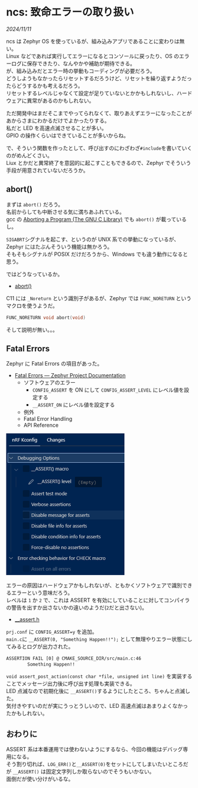 # ncs: 致命エラーの取り扱い

_2024/11/11_

ncs は Zephyr OS を使っているが、組み込みアプリであることに変わりは無い。  
Linux などであれば実行してエラーになるとコンソールに戻ったり、OS のエラーログに保存できたり、なんやかや補助が期待できる。  
が、組み込みだとエラー時の挙動もコーディングが必要だろう。  
どうしようもなかったらリセットするだろうけど、リセットを繰り返すようだったらどうするかも考えるだろう。  
リセットするレベルじゃなくて設定が足りていないとかかもしれないし、ハードウェアに異常があるのかもしれない。

ただ開発中はまだそこまでやってられなくて、取りあえずエラーになったことがあからさまにわかるだけでよかったりする。  
私だと LED を高速点滅させることが多い。  
GPIO の操作くらいはできていることが多いからね。

で、そういう関数を作ったとして、呼び出すのにわざわざ`#include`を書いていくのがめんどくさい。  
Liux とかだと異常終了を意図的に起こすこともできるので、Zephyr でそういう手段が用意されていないだろうか。

## abort()

まずは `abort()` だろう。  
名前からしても中断させる気に満ちあふれている。  
gcc の [Aborting a Program (The GNU C Library)](https://www.gnu.org/software/libc/manual/html_node/Aborting-a-Program.html) でも `abort()` が載っているし。

`SIGABRT`シグナルを起こす、というのが UNIX 系での挙動になっているが、Zephyr にはたぶんそういう機能は無かろう。  
そもそもシグナルが POSIX だけだろうから、Windows でも違う動作になると思う。

ではどうなっているか。

* [abort()](https://docs.zephyrproject.org/apidoc/latest/stdlib_8h.html#a4bef6384a1777699c6eba3125e690419)

C11 には `_Noreturn` という識別子があるが、Zephyr では `FUNC_NORETURN` というマクロを使うようだ。

```c
FUNC_NORETURN void abort(void)
```

そして説明が無い。。。  

## Fatal Errors

Zephyr に Fatal Errors の項目があった。

* [Fatal Errors — Zephyr Project Documentation](https://docs.zephyrproject.org/latest/kernel/services/other/fatal.html)
  * ソフトウェアのエラー
    * `CONFIG_ASSERT` を ON にして `CONFIG_ASSERT_LEVEL` にレベル値を設定する
    * `__ASSERT_ON` にレベル値を設定する
  * 例外
  * Fatal Error Handling
  * API Reference

![image](20241111b-1.png)

エラーの原因はハードウェアかもしれないが、ともかくソフトウェアで識別できるエラーという意味だろう。  
レベルは `1` か `2` で、これは ASSERT を有効にしていることに対してコンパイラの警告を出すか出さないかの違いのようだ(`2`だと出さない)。  

* [__assert.h](https://github.com/nrfconnect/sdk-zephyr/blob/v3.5.99-ncs1-1/include/zephyr/sys/__assert.h#L130-L132)

`prj.conf` に `CONFIG_ASSERT=y` を追加。  
`main.c`に `__ASSERT(0, "Something Happen!!");` として無理やりエラー状態にしてみるとログが出力された。

```log
ASSERTION FAIL [0] @ CMAKE_SOURCE_DIR/src/main.c:46
        Something Happen!!
```

`void assert_post_action(const char *file, unsigned int line)` を実装することでメッセージ出力後に呼び出す処理も実装できる。  
LED 点滅なので初期化後に `__ASSERT()`するようにしたところ、ちゃんと点滅した。  
気付きやすいのだが実にうっとうしいので、LED 高速点滅はあまりよくなかったかもしれない。

## おわりに

ASSERT 系は本番運用では使わないようにするなら、今回の機能はデバッグ専用になる。  
そう割り切れば、`LOG_ERR()`と`__ASSERT(0)`をセットにしてしまいたいところだが `__ASSERT()` は固定文字列しか取らないのでそうもいかない。  
面倒だが使い分けがいるな。
